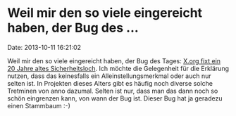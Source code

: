 Weil mir den so viele eingereicht haben, der Bug des \...
=========================================================

Date: 2013-10-11 16:21:02

Weil mir den so viele eingereicht haben, der Bug des Tages: [X.org fixt
ein 20 Jahre altes Sicherheitsloch](http://www.heise.de/-1976429). Ich
möchte die Gelegenheit für die Erklärung nutzen, dass das keinesfalls
ein Alleinstellungsmerkmal oder auch nur selten ist. In Projekten dieses
Alters gibt es häufig noch diverse solche Tretminen von anno dazumal.
Selten ist nur, dass man das dann noch so schön eingrenzen kann, von
wann der Bug ist. Dieser Bug hat ja geradezu einen Stammbaum :-)
